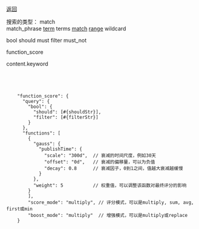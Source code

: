 [返回](/elasticsearch/doc/zhishi-tupu/index)

搜索的类型： 
match  
match_phrase 
[term](https://www.elastic.co/guide/en/elasticsearch/reference/6.0/query-dsl-term-query.html)
terms 
[match]()
[range](https://www.elastic.co/guide/en/elasticsearch/reference/6.0/query-dsl-range-query.html)
wildcard

bool
should must filter must_not

function_score

content.keyword



```




    "function_score": {
      "query": {
        "bool": {
          "should": [#{shouldStr}],
          "filter": [#{filterStr}]
        }
      },
      "functions": [
        {
          "gauss": {
            "publishTime": {
              "scale": "300d",  // 衰减的时间尺度，例如30天
              "offset": "0d",   // 衰减的偏移量，可以为负值
              "decay": 0.8      // 衰减因子，0到1之间，值越大衰减越缓慢
            }
          },
          "weight": 5           // 权重值，可以调整该函数对最终评分的影响
        }
        ],
        "score_mode": "multiply", // 评分模式，可以是multiply, sum, avg, first或min
        "boost_mode": "multiply"  // 增强模式，可以是multiply或replace
    }

```